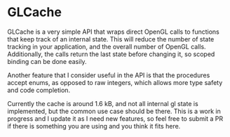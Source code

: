 # GLCache

GLCache is a very simple API that wraps direct OpenGL calls to functions that keep track of an internal state. This will reduce the number of state tracking in your application, and the overall number of OpenGL calls. Additionally, the calls return the last state before changing it, so scoped binding can be done easily. 

Another feature that I consider useful in the API is that the procedures accept enums, as opposed to raw integers, which allows more type safety and code completion.

Currently the cache is around 1.6 kB, and not all internal gl state is implemented, but the common use case should be there. This is a work in progress and I update it as I need new features, so feel free to submit a PR if there is something you are using and you think it fits here.
